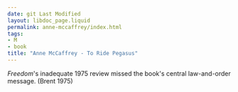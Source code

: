 ```yaml
---
date: git Last Modified
layout: libdoc_page.liquid
permalink: anne-mccaffrey/index.html
tags:
- M
- book
title: "Anne McCaffrey - To Ride Pegasus"
---
```


_Freedom_'s inadequate 1975 review missed the book's  central law-and-order message. (Brent 1975)